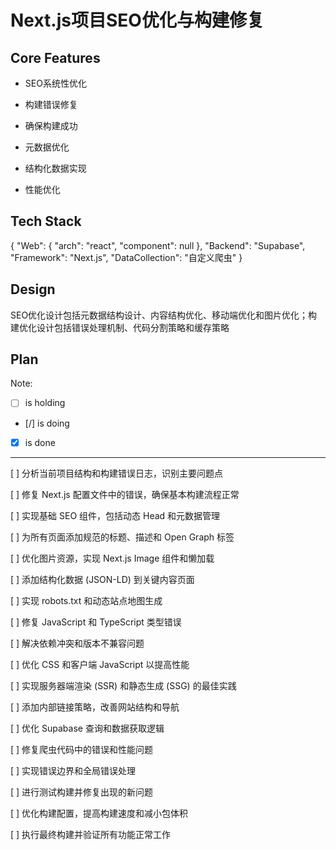 # Next.js项目SEO优化与构建修复

## Core Features

- SEO系统性优化

- 构建错误修复

- 确保构建成功

- 元数据优化

- 结构化数据实现

- 性能优化

## Tech Stack

{
  "Web": {
    "arch": "react",
    "component": null
  },
  "Backend": "Supabase",
  "Framework": "Next.js",
  "DataCollection": "自定义爬虫"
}

## Design

SEO优化设计包括元数据结构设计、内容结构优化、移动端优化和图片优化；构建优化设计包括错误处理机制、代码分割策略和缓存策略

## Plan

Note: 

- [ ] is holding
- [/] is doing
- [X] is done

---

[ ] 分析当前项目结构和构建错误日志，识别主要问题点

[ ] 修复 Next.js 配置文件中的错误，确保基本构建流程正常

[ ] 实现基础 SEO 组件，包括动态 Head 和元数据管理

[ ] 为所有页面添加规范的标题、描述和 Open Graph 标签

[ ] 优化图片资源，实现 Next.js Image 组件和懒加载

[ ] 添加结构化数据 (JSON-LD) 到关键内容页面

[ ] 实现 robots.txt 和动态站点地图生成

[ ] 修复 JavaScript 和 TypeScript 类型错误

[ ] 解决依赖冲突和版本不兼容问题

[ ] 优化 CSS 和客户端 JavaScript 以提高性能

[ ] 实现服务器端渲染 (SSR) 和静态生成 (SSG) 的最佳实践

[ ] 添加内部链接策略，改善网站结构和导航

[ ] 优化 Supabase 查询和数据获取逻辑

[ ] 修复爬虫代码中的错误和性能问题

[ ] 实现错误边界和全局错误处理

[ ] 进行测试构建并修复出现的新问题

[ ] 优化构建配置，提高构建速度和减小包体积

[ ] 执行最终构建并验证所有功能正常工作
